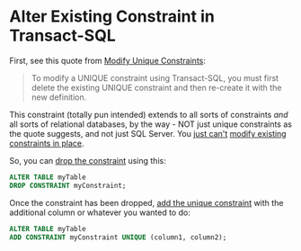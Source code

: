 # Alter Existing Constraint in Transact-SQL

First, see this quote from [Modify Unique Constraints][1]:

> To modify a UNIQUE constraint using Transact-SQL, you must first delete the existing UNIQUE constraint and then re-create it with the new definition.

This constraint (totally pun intended) extends to all sorts of constraints *and* all sorts of relational databases, by the way - NOT just unique constraints as the quote suggests, and not just SQL Server. You [just can't][5] [modify existing constraints in place][2].

So, you can [drop the constraint][3] using this:

```sql
ALTER TABLE myTable
DROP CONSTRAINT myConstraint;
```

Once the constraint has been dropped, [add the unique constraint][4] with the additional column or whatever you wanted to do:

```sql
ALTER TABLE myTable
ADD CONSTRAINT myConstraint UNIQUE (column1, column2);
```

[1]: https://docs.microsoft.com/en-us/sql/relational-databases/tables/modify-unique-constraints?view=sql-server-2017
[2]: https://stackoverflow.com/a/861173/1525594
[3]: https://docs.microsoft.com/en-us/sql/relational-databases/tables/delete-unique-constraints?view=sql-server-2017
[4]: https://docs.microsoft.com/en-us/sql/relational-databases/tables/create-unique-constraints?view=sql-server-2017
[5]: https://stackoverflow.com/a/13245101/1525594